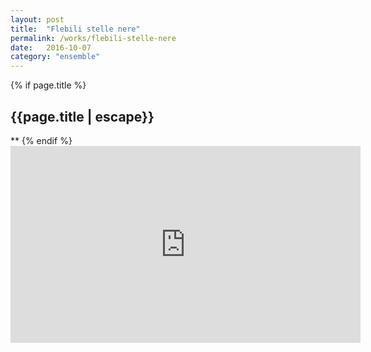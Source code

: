 ```yaml
---
layout: post
title:  "Flebili stelle nere"
permalink: /works/flebili-stelle-nere
date:   2016-10-07
category: "ensemble"
---
```

{% if page.title %}
<h2>{{page.title | escape}}</h2>
**
{% endif %}

<iframe width="560" height="315" src="https://www.youtube.com/embed/oQ08hPys8q8" frameborder="0" allow="accelerometer; autoplay; clipboard-write; encrypted-media; gyroscope; picture-in-picture" allowfullscreen></iframe>